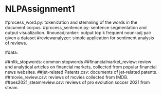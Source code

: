# NLPAssignment1
 
#process_word.py: tokenization and stemming of the words in the document corpus. 
#process_sentence.py: sentence segmentation and output visualization.
#nounadjranker: output top k frequent noun-adj pair given a dataset
#reviewanalyzer: simple application for sentiment analysis of reviews.

#data:

##nltk_stopwords: common stopwords
##financialmarket_review: review and analytical articles on financial markets, collected from popular financial news websites.
##jet-related Patents.csv: documents of jet-related patents.
##movie_review.csv: reviews of movies collected from IMDB.
##pes2021_steamreview.csv: reviews of pro evolution soccer 2021 from steam.
